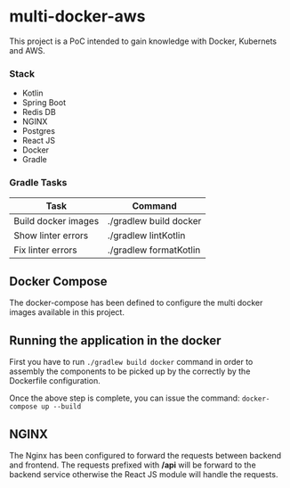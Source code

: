 # multi-docker-aws

This project is a PoC intended to gain knowledge with Docker, Kubernets and AWS.  

### Stack
   * Kotlin
   * Spring Boot
   * Redis DB
   * NGINX
   * Postgres
   * React JS
   * Docker
   * Gradle

### Gradle Tasks

| Task                 |      Command            |
|--------------------  |-------------------------|
| Build docker images  | ./gradlew build docker  |
| Show linter errors   | ./gradlew lintKotlin    |
| Fix linter errors    | ./gradlew formatKotlin  |

## Docker Compose

The docker-compose has been defined to configure the multi docker images available in this project.

## Running the application in the docker

First you have to run ```./gradlew build docker``` command in order to assembly the components to be picked up by the correctly by the Dockerfile configuration.

Once the above step is complete, you can issue the command: ```docker-compose up --build```
   
## NGINX
The Nginx has been configured to forward the requests between backend and frontend. The requests prefixed with **/api** will be forward to the backend service otherwise the React JS module will handle the requests.
